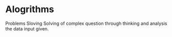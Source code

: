 # Alogrithms
Problems Sloving
Solving of complex question through thinking and analysis the data input given.
